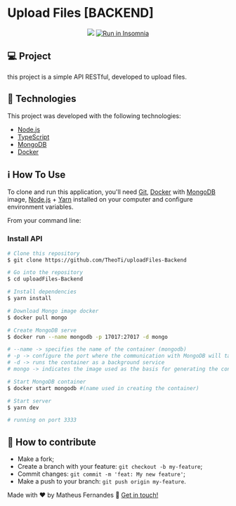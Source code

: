 # Upload Files [BACKEND]
<p align="center">
  <a href="https://www.codacy.com/manual/TheoTi/uploadFiles-Backend/dashboard?utm_source=github.com&amp;utm_medium=referral&amp;utm_content=TheoTi/uploadFiles-Backend&amp;utm_campaign=Badge_Grade"><img src="https://app.codacy.com/project/badge/Grade/28eaab1264294312bfa2e0393163eed2"/></a>
  <a href="https://insomnia.rest/run/?label=uploadFiles&uri=http%3A%2F%2Flocalhost%3A3333%2Fuploads" target="_blank"><img         src="https://insomnia.rest/images/run.svg" alt="Run in Insomnia"></a>
</P>

## 💻 Project

this project is a simple API RESTful, developed to upload files.

## :rocket: Technologies

This project was developed with the following technologies:

- [Node.js][nodejs]
- [TypeScript][typescript]
- [MongoDB][mongodb]
- [Docker][docker]
## :information_source: How To Use

To clone and run this application, you'll need [Git](https://git-scm.com), [Docker][docker] with [MongoDB][mongodb] image, [Node.js][nodejs] + [Yarn][yarn] installed on your computer and configure environment variables.

From your command line:

### Install API 

```bash
# Clone this repository
$ git clone https://github.com/TheoTi/uploadFiles-Backend

# Go into the repository
$ cd uploadFiles-Backend

# Install dependencies
$ yarn install

# Download Mongo image docker
$ docker pull mongo

# Create MongoDB serve
$ docker run --name mongodb -p 17017:27017 -d mongo

# --name -> specifies the name of the container (mongodb)
# -p -> configure the port where the communication with MongoDB will take place(default 27017)
# -d -> runs the container as a background service
# mongo -> indicates the image used as the basis for generating the container

# Start MongoDB container
$ docker start mongodb #(name used in creating the container)

# Start server
$ yarn dev

# running on port 3333
```

## 🤔 How to contribute

-  Make a fork;
-  Create a branch with your feature: `git checkout -b my-feature`;
-  Commit changes: `git commit -m 'feat: My new feature'`;
-  Make a push to your branch: `git push origin my-feature`.

Made with ♥ by Matheus Fernandes :wave: [Get in touch!](https://www.linkedin.com/in/matheus-ventura-14919118a/)

[nodejs]: https://nodejs.org/
[typescript]: https://www.typescriptlang.org/
[yarn]: https://yarnpkg.com/
[mongodb]: https://www.mongodb.com/
[docker]: https://www.docker.com/
